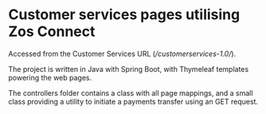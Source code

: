 # Customer services pages utilising Zos Connect

Accessed from the Customer Services URL (*/customerservices-1.0/*).

The project is written in Java with Spring Boot, with Thymeleaf templates powering the web pages.

The controllers folder contains a class with all page mappings, and a small class providing a utility to initiate a payments transfer using an GET request.
